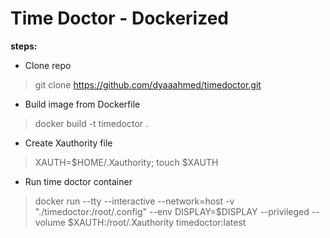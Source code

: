 # Time Doctor - Dockerized
**steps:**
- Clone repo
> git clone https://github.com/dyaaahmed/timedoctor.git
- Build image from Dockerfile 
> docker build -t timedoctor .
- Create Xauthority file
> XAUTH=$HOME/.Xauthority; touch $XAUTH
- Run time doctor container 
> docker run --tty --interactive --network=host -v "./timedoctor:/root/.config" --env DISPLAY=$DISPLAY --privileged --volume $XAUTH:/root/.Xauthority timedoctor:latest
